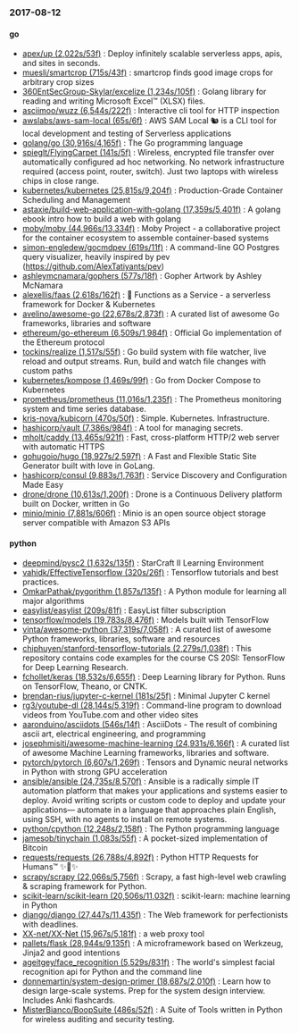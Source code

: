### 2017-08-12

#### go
* [apex/up (2,022s/53f)](https://github.com/apex/up) : Deploy infinitely scalable serverless apps, apis, and sites in seconds.
* [muesli/smartcrop (715s/43f)](https://github.com/muesli/smartcrop) : smartcrop finds good image crops for arbitrary crop sizes
* [360EntSecGroup-Skylar/excelize (1,234s/105f)](https://github.com/360EntSecGroup-Skylar/excelize) : Golang library for reading and writing Microsoft Excel™ (XLSX) files.
* [asciimoo/wuzz (6,544s/222f)](https://github.com/asciimoo/wuzz) : Interactive cli tool for HTTP inspection
* [awslabs/aws-sam-local (65s/6f)](https://github.com/awslabs/aws-sam-local) : AWS SAM Local 🐿 is a CLI tool for local development and testing of Serverless applications
* [golang/go (30,916s/4,165f)](https://github.com/golang/go) : The Go programming language
* [spieglt/FlyingCarpet (141s/5f)](https://github.com/spieglt/FlyingCarpet) : Wireless, encrypted file transfer over automatically configured ad hoc networking. No network infrastructure required (access point, router, switch). Just two laptops with wireless chips in close range.
* [kubernetes/kubernetes (25,815s/9,204f)](https://github.com/kubernetes/kubernetes) : Production-Grade Container Scheduling and Management
* [astaxie/build-web-application-with-golang (17,359s/5,401f)](https://github.com/astaxie/build-web-application-with-golang) : A golang ebook intro how to build a web with golang
* [moby/moby (44,966s/13,334f)](https://github.com/moby/moby) : Moby Project - a collaborative project for the container ecosystem to assemble container-based systems
* [simon-engledew/gocmdpev (619s/11f)](https://github.com/simon-engledew/gocmdpev) : A command-line GO Postgres query visualizer, heavily inspired by pev (https://github.com/AlexTatiyants/pev)
* [ashleymcnamara/gophers (577s/18f)](https://github.com/ashleymcnamara/gophers) : Gopher Artwork by Ashley McNamara
* [alexellis/faas (2,618s/162f)](https://github.com/alexellis/faas) : 🐳 Functions as a Service - a serverless framework for Docker & Kubernetes
* [avelino/awesome-go (22,678s/2,873f)](https://github.com/avelino/awesome-go) : A curated list of awesome Go frameworks, libraries and software
* [ethereum/go-ethereum (6,509s/1,984f)](https://github.com/ethereum/go-ethereum) : Official Go implementation of the Ethereum protocol
* [tockins/realize (1,517s/55f)](https://github.com/tockins/realize) : Go build system with file watcher, live reload and output streams. Run, build and watch file changes with custom paths
* [kubernetes/kompose (1,469s/99f)](https://github.com/kubernetes/kompose) : Go from Docker Compose to Kubernetes
* [prometheus/prometheus (11,016s/1,235f)](https://github.com/prometheus/prometheus) : The Prometheus monitoring system and time series database.
* [kris-nova/kubicorn (470s/50f)](https://github.com/kris-nova/kubicorn) : Simple. Kubernetes. Infrastructure.
* [hashicorp/vault (7,386s/984f)](https://github.com/hashicorp/vault) : A tool for managing secrets.
* [mholt/caddy (13,465s/921f)](https://github.com/mholt/caddy) : Fast, cross-platform HTTP/2 web server with automatic HTTPS
* [gohugoio/hugo (18,927s/2,597f)](https://github.com/gohugoio/hugo) : A Fast and Flexible Static Site Generator built with love in GoLang.
* [hashicorp/consul (9,883s/1,763f)](https://github.com/hashicorp/consul) : Service Discovery and Configuration Made Easy
* [drone/drone (10,613s/1,200f)](https://github.com/drone/drone) : Drone is a Continuous Delivery platform built on Docker, written in Go
* [minio/minio (7,881s/606f)](https://github.com/minio/minio) : Minio is an open source object storage server compatible with Amazon S3 APIs

#### python
* [deepmind/pysc2 (1,632s/135f)](https://github.com/deepmind/pysc2) : StarCraft II Learning Environment
* [vahidk/EffectiveTensorflow (320s/26f)](https://github.com/vahidk/EffectiveTensorflow) : Tensorflow tutorials and best practices.
* [OmkarPathak/pygorithm (1,857s/135f)](https://github.com/OmkarPathak/pygorithm) : A Python module for learning all major algorithms
* [easylist/easylist (209s/81f)](https://github.com/easylist/easylist) : EasyList filter subscription
* [tensorflow/models (19,783s/8,476f)](https://github.com/tensorflow/models) : Models built with TensorFlow
* [vinta/awesome-python (37,319s/7,058f)](https://github.com/vinta/awesome-python) : A curated list of awesome Python frameworks, libraries, software and resources
* [chiphuyen/stanford-tensorflow-tutorials (2,279s/1,038f)](https://github.com/chiphuyen/stanford-tensorflow-tutorials) : This repository contains code examples for the course CS 20SI: TensorFlow for Deep Learning Research.
* [fchollet/keras (18,532s/6,655f)](https://github.com/fchollet/keras) : Deep Learning library for Python. Runs on TensorFlow, Theano, or CNTK.
* [brendan-rius/jupyter-c-kernel (181s/25f)](https://github.com/brendan-rius/jupyter-c-kernel) : Minimal Jupyter C kernel
* [rg3/youtube-dl (28,144s/5,319f)](https://github.com/rg3/youtube-dl) : Command-line program to download videos from YouTube.com and other video sites
* [aaronduino/asciidots (546s/14f)](https://github.com/aaronduino/asciidots) : AsciiDots - The result of combining ascii art, electrical engineering, and programming
* [josephmisiti/awesome-machine-learning (24,931s/6,166f)](https://github.com/josephmisiti/awesome-machine-learning) : A curated list of awesome Machine Learning frameworks, libraries and software.
* [pytorch/pytorch (6,607s/1,269f)](https://github.com/pytorch/pytorch) : Tensors and Dynamic neural networks in Python with strong GPU acceleration
* [ansible/ansible (24,735s/8,570f)](https://github.com/ansible/ansible) : Ansible is a radically simple IT automation platform that makes your applications and systems easier to deploy. Avoid writing scripts or custom code to deploy and update your applications— automate in a language that approaches plain English, using SSH, with no agents to install on remote systems.
* [python/cpython (12,248s/2,158f)](https://github.com/python/cpython) : The Python programming language
* [jamesob/tinychain (1,083s/55f)](https://github.com/jamesob/tinychain) : A pocket-sized implementation of Bitcoin
* [requests/requests (26,788s/4,892f)](https://github.com/requests/requests) : Python HTTP Requests for Humans™ ✨🍰✨
* [scrapy/scrapy (22,066s/5,756f)](https://github.com/scrapy/scrapy) : Scrapy, a fast high-level web crawling & scraping framework for Python.
* [scikit-learn/scikit-learn (20,506s/11,032f)](https://github.com/scikit-learn/scikit-learn) : scikit-learn: machine learning in Python
* [django/django (27,447s/11,435f)](https://github.com/django/django) : The Web framework for perfectionists with deadlines.
* [XX-net/XX-Net (15,967s/5,181f)](https://github.com/XX-net/XX-Net) : a web proxy tool
* [pallets/flask (28,944s/9,135f)](https://github.com/pallets/flask) : A microframework based on Werkzeug, Jinja2 and good intentions
* [ageitgey/face_recognition (5,529s/831f)](https://github.com/ageitgey/face_recognition) : The world's simplest facial recognition api for Python and the command line
* [donnemartin/system-design-primer (18,687s/2,010f)](https://github.com/donnemartin/system-design-primer) : Learn how to design large-scale systems. Prep for the system design interview. Includes Anki flashcards.
* [MisterBianco/BoopSuite (486s/52f)](https://github.com/MisterBianco/BoopSuite) : A Suite of Tools written in Python for wireless auditing and security testing.
